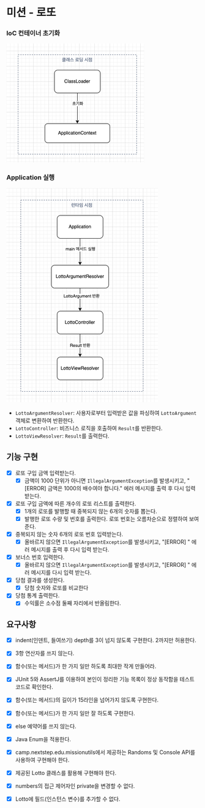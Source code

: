 # 미션 - 로또

### IoC 컨테이너 초기화

![클래스 로딩 시점](./images/context-initialize.png)

### Application 실행

![Application 실행](./images/application-sequence.png)

- `LottoArgumentResolver`: 사용자로부터 입력받은 값을 파싱하여 `LottoArgument` 객체로 변환하여 반환한다.
- `LottoController`: 비즈니스 로직을 호출하여 `Result`를 반환한다.
- `LottoViewResolver`: `Result`를 출력한다.

## 기능 구현

- [x] 로또 구입 금액 입력받는다.
    - [x] 금액이 1000 단위가 아니면 `IllegalArgumentException`를 발생시키고, "[ERROR] 금액은 1000의 배수여야 합니다." 에러 메시지를 출력 후 다시 입력 받는다.
- [x] 로또 구입 금액에 따른 개수의 로또 리스트를 출력한다.
    - [x] 1개의 로또를 발행할 때 중복되지 않는 6개의 숫자를 뽑는다.
    - [x] 발행한 로또 수량 및 번호를 출력한다. 로또 번호는 오름차순으로 정렬하여 보여준다.
- [x] 중복되지 않는 숫자 6개의 로또 번호 입력받는다.
    - [x] 올바르지 않으면 `IllegalArgumentException`를 발생시키고, "[ERROR] " 에러 메시지를 출력 후 다시 입력 받는다.
- [x] 보너스 번호 입력한다.
    - [x] 올바르지 않으면 `IllegalArgumentException`를 발생시키고, "[ERROR] " 에러 메시지를 다시 입력 받는다.
- [x] 당첨 결과를 생성한다.
    - [x] 당첨 숫자와 로또를 비교한다
- [x] 당첨 통계 출력한다.
    - [x] 수익률은 소수점 둘째 자리에서 반올림한다.

## 요구사항

- [x] indent(인덴트, 들여쓰기) depth를 3이 넘지 않도록 구현한다. 2까지만 허용한다.
- [x] 3항 연산자를 쓰지 않는다.
- [x] 함수(또는 메서드)가 한 가지 일만 하도록 최대한 작게 만들어라.
- [x] JUnit 5와 AssertJ를 이용하여 본인이 정리한 기능 목록이 정상 동작함을 테스트 코드로 확인한다.
- [x] 함수(또는 메서드)의 길이가 15라인을 넘어가지 않도록 구현한다.
- [x] 함수(또는 메서드)가 한 가지 일만 잘 하도록 구현한다.
- [x] else 예약어를 쓰지 않는다.
- [x] Java Enum을 적용한다.
- [x] camp.nextstep.edu.missionutils에서 제공하는 Randoms 및 Console API를 사용하여 구현해야 한다.
- [x] 제공된 Lotto 클래스를 활용해 구현해야 한다.
- [x] numbers의 접근 제어자인 private을 변경할 수 없다.
- [x] Lotto에 필드(인스턴스 변수)를 추가할 수 없다.


